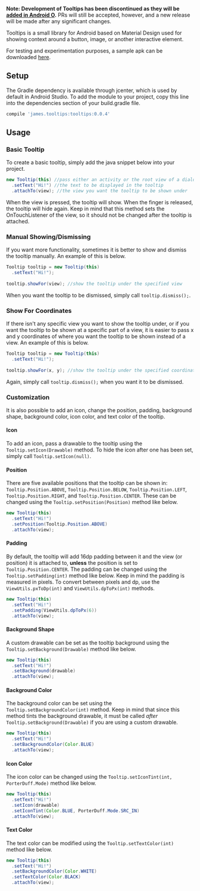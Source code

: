 **Note: Development of Tooltips has been discontinued as they will be [added in Android O](https://developer.android.com/reference/android/view/View.html#attr_android:tooltipText).** PRs will still be accepted, however, and a new release will be made after any significant changes.

Tooltips is a small library for Android based on Material Design used for showing context around a button, image, or another interactive element.

For testing and experimentation purposes, a sample apk can be downloaded [here](https://github.com/TheAndroidMaster/Tooltips/releases).

## Setup
The Gradle dependency is available through jcenter, which is used by default in Android Studio. To add the module to your project, copy this line into the dependencies section of your build.gradle file.

``` gradle
compile 'james.tooltips:tooltips:0.0.4'
```

## Usage

### Basic Tooltip
To create a basic tooltip, simply add the java snippet below into your project.
``` java
new Tooltip(this) //pass either an activity or the root view of a dialog, fragment, or recyclerview item
  .setText("Hi!") //the text to be displayed in the tooltip
  .attachTo(view); //the view you want the tooltip to be shown under
```

When the view is pressed, the tooltip will show. When the finger is released, the tooltip will hide again. Keep in mind that this method sets the OnTouchListener of the view, so it should not be changed after the tooltip is attached.

### Manual Showing/Dismissing
If you want more functionality, sometimes it is better to show and dismiss the tooltip manually. An example of this is below.
``` java
Tooltip tooltip = new Tooltip(this)
  .setText("Hi!");
  
tooltip.showFor(view); //show the tooltip under the specified view
```

When you want the tooltip to be dismissed, simply call `tooltip.dismiss();`.

### Show For Coordinates
If there isn't any specific view you want to show the tooltip under, or if you want the tooltip to be shown at a specific part of a view, it is easier to pass x and y coordinates of where you want the tooltip to be shown instead of a view. An example of this is below.
``` java
Tooltip tooltip = new Tooltip(this)
  .setText("Hi!");
  
tooltip.showFor(x, y); //show the tooltip under the specified coordinates
```

Again, simply call `tooltip.dismiss();` when you want it to be dismissed.

### Customization
It is also possible to add an icon, change the position, padding, background shape, background color, icon color, and text color of the tooltip.

#### Icon
To add an icon, pass a drawable to the tooltip using the `Tooltip.setIcon(Drawable)` method. To hide the icon after one has been set, simply call `Tooltip.setIcon(null)`.

#### Position
There are five available positions that the tooltip can be shown in: `Tooltip.Position.ABOVE`, `Tooltip.Position.BELOW`, `Tooltip.Position.LEFT`, `Tooltip.Position.RIGHT`, and `Tooltip.Position.CENTER`. These can be changed using the `Tooltip.setPosition(Position)` method like below.
``` java
new Tooltip(this)
  .setText("Hi!")
  .setPosition(Tooltip.Position.ABOVE)
  .attachTo(view);
```

#### Padding
By default, the tooltip will add 16dp padding between it and the view (or position) it is attached to, **unless** the position is set to `Tooltip.Position.CENTER`. The padding can be changed using the `Tooltip.setPadding(int)` method like below. Keep in mind the padding is measured in pixels. To convert between pixels and dp, use the `ViewUtils.pxToDp(int)` and `ViewUtils.dpToPx(int)` methods.
``` java
new Tooltip(this)
  .setText("Hi!")
  .setPadding(ViewUtils.dpToPx(6))
  .attachTo(view);
```

#### Background Shape
A custom drawable can be set as the tooltip background using the `Tooltip.setBackground(Drawable)` method like below.
``` java
new Tooltip(this)
  .setText("Hi!")
  .setBackground(drawable)
  .attachTo(view);
```

#### Background Color
The background color can be set using the `Tooltip.setBackgroundColor(int)` method. Keep in mind that since this method tints the background drawable, it must be called *after* `Tooltip.setBackground(Drawable)` if you are using a custom drawable.
``` java
new Tooltip(this)
  .setText("Hi!")
  .setBackgroundColor(Color.BLUE)
  .attachTo(view);
```

#### Icon Color
The icon color can be changed using the `Tooltip.setIconTint(int, PorterDuff.Mode)` method like below.
``` java
new Tooltip(this)
  .setText("Hi!")
  .setIcon(drawable)
  .setIconTint(Color.BLUE, PorterDuff.Mode.SRC_IN)
  .attachTo(view);
```

#### Text Color
The text color can be modified using the `Tooltip.setTextColor(int)` method like below.
``` java
new Tooltip(this)
  .setText("Hi!")
  .setBackgroundColor(Color.WHITE)
  .setTextColor(Color.BLACK)
  .attachTo(view);
```
